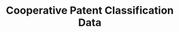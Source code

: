 ---
bigquery: https://console.cloud.google.com/bigquery?p=patents-public-data&d=cpc&page=dataset
citation: '“Cooperative Patent Classification” by the EPO and USPTO, for public use. '
contributors: EPO, USPTO
cost: None
description: Cooperative Patent Classification Data contains the scheme and definitions
  of the Cooperative Patent Classification system for classifying patent documents.
  The CPC is the result of a partnership between the EPO and the USPTO in their joint
  effort to develop a common, internationally compatible classification system for
  technical documents, in particular patent publications, which will be used by both
  offices in the patent granting process
documentation: https://www.cooperativepatentclassification.org/cpcSchemeAndDefinitions
last_edit: 04/09/2022, 17:26:12
location: https://www.cooperativepatentclassification.org/index
maintained_by: USPTO, EPO
schema_fields:
- breakdown_code
- breakdownCode
- informativeReferences
- definition
- titlePart
- synonyms
- ipcConcordant
- dateRevised
- limitingReferences
- applicationReferences
- ipc_concordant
- informative_references
- notAllocatable
- title_full
- not_allocatable
- additional_only
- level
- childGroups
- glossary
- date_revised
- limiting_references
- residual_references
- application_references
- symbol
- titleFull
- title_part
- children
- child_groups
- residualReferences
- sizeCache
- parents
- status
shortname: cooperative_patent_classification
tags:
- patents
- science
title: Cooperative Patent Classification Data
uuid: 984374a7-16e9-4b35-9445-458daceb01bf
---